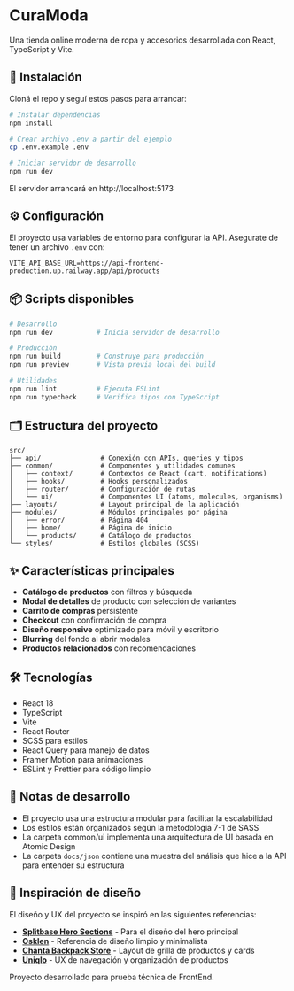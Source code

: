 # CuraModa

Una tienda online moderna de ropa y accesorios desarrollada con React, TypeScript y Vite.

## 🚀 Instalación

Cloná el repo y seguí estos pasos para arrancar:

```bash
# Instalar dependencias
npm install

# Crear archivo .env a partir del ejemplo
cp .env.example .env

# Iniciar servidor de desarrollo
npm run dev
```

El servidor arrancará en http://localhost:5173

## ⚙️ Configuración

El proyecto usa variables de entorno para configurar la API. Asegurate de tener un archivo `.env` con:

```
VITE_API_BASE_URL=https://api-frontend-production.up.railway.app/api/products
```

## 📦 Scripts disponibles

```bash
# Desarrollo
npm run dev           # Inicia servidor de desarrollo

# Producción
npm run build         # Construye para producción
npm run preview       # Vista previa local del build

# Utilidades
npm run lint          # Ejecuta ESLint
npm run typecheck     # Verifica tipos con TypeScript
```

## 🗂️ Estructura del proyecto

```
src/
├── api/               # Conexión con APIs, queries y tipos
├── common/            # Componentes y utilidades comunes
│   ├── context/       # Contextos de React (cart, notifications)
│   ├── hooks/         # Hooks personalizados
│   ├── router/        # Configuración de rutas
│   └── ui/            # Componentes UI (atoms, molecules, organisms)
├── layouts/           # Layout principal de la aplicación
├── modules/           # Módulos principales por página
│   ├── error/         # Página 404
│   ├── home/          # Página de inicio
│   └── products/      # Catálogo de productos
└── styles/            # Estilos globales (SCSS)
```

## ✨ Características principales

- **Catálogo de productos** con filtros y búsqueda
- **Modal de detalles** de producto con selección de variantes
- **Carrito de compras** persistente
- **Checkout** con confirmación de compra
- **Diseño responsive** optimizado para móvil y escritorio
- **Blurring** del fondo al abrir modales
- **Productos relacionados** con recomendaciones

## 🛠️ Tecnologías

- React 18
- TypeScript
- Vite
- React Router
- SCSS para estilos
- React Query para manejo de datos
- Framer Motion para animaciones
- ESLint y Prettier para código limpio

## 📝 Notas de desarrollo

- El proyecto usa una estructura modular para facilitar la escalabilidad
- Los estilos están organizados según la metodología 7-1 de SASS
- La carpeta common/ui implementa una arquitectura de UI basada en Atomic Design
- La carpeta `docs/json` contiene una muestra del análisis que hice a la API para entender su estructura

## 🎨 Inspiración de diseño

El diseño y UX del proyecto se inspiró en las siguientes referencias:

- **[Splitbase Hero Sections](https://splitbase.com/blog/hero-section)** - Para el diseño del hero principal
- **[Osklen](https://www.osklen.com)** - Referencia de diseño limpio y minimalista
- **[Chanta Backpack Store](https://dribbble.com/shots/24206270-Chanta-Backpack-Store-Category)** - Layout de grilla de productos y cards
- **[Uniqlo](https://www.uniqlo.com/ph/en/baby)** - UX de navegación y organización de productos

Proyecto desarrollado para prueba técnica de FrontEnd.


